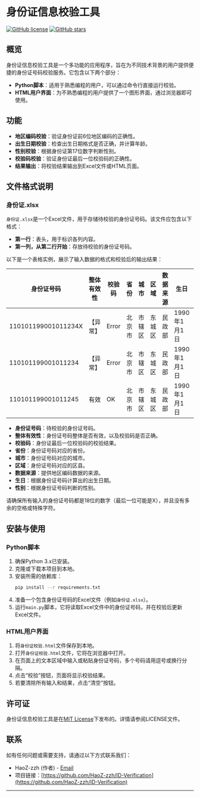 
# 身份证信息校验工具

[![GitHub license](https://img.shields.io/github/license/HaoZ-zzh/ID-Verification)](https://github.com/HaoZ-zzh/ID-Verification/blob/master/LICENSE)
[![GitHub stars](https://img.shields.io/github/stars/HaoZ-zzh/ID-Verification?style=social)](https://github.com/HaoZ-zzh/ID-Verification)

## 概览

身份证信息校验工具是一个多功能的应用程序，旨在为不同技术背景的用户提供便捷的身份证号码校验服务。它包含以下两个部分：

- **Python脚本**：适用于熟悉编程的用户，可以通过命令行直接运行校验。
- **HTML用户界面**：为不熟悉编程的用户提供了一个图形界面，通过浏览器即可使用。

## 功能

- **地区编码校验**：验证身份证前6位地区编码的正确性。
- **出生日期校验**：检查出生日期格式是否正确，并计算年龄。
- **性别校验**：根据身份证第17位数字判断性别。
- **校验码校验**：验证身份证最后一位校验码的正确性。
- **结果输出**：将校验结果输出到Excel文件或HTML页面。

## 文件格式说明

### 身份证.xlsx

`身份证.xlsx`是一个Excel文件，用于存储待校验的身份证号码。该文件应包含以下格式：

- **第一行**：表头，用于标识各列内容。
- **第一列，从第二行开始**：存放待校验的身份证号码。

以下是一个表格实例，展示了输入数据的格式和校验后的输出结果：

| 身份证号码          | 整体有效性 | 校验码 | 省份   | 城市   | 区域   | 数据来源 | 生日         | 性别 |
| ------------------- | ---------- | ------ | ------ | ------ | ------ | -------- | ------------ | ---- |
| 110101199001011234X | 【异常】   | Error  | 北京市 | 市辖区 | 东城区 | 民政部   | 1990年1月1日 | 男   |
| 110101199001011234  | 【异常】   | Error  | 北京市 | 市辖区 | 东城区 | 民政部   | 1990年1月1日 | 男   |
| 110101199001011245  | 有效       | OK     | 北京市 | 市辖区 | 东城区 | 民政部   | 1990年1月1日 | 女   |

- **身份证号码**：待校验的身份证号码。
- **整体有效性**：身份证号码整体是否有效，以及校验码是否正确。
- **校验码**：身份证最后一位校验码的校验结果。
- **省份**：身份证号码对应的省份。
- **城市**：身份证号码对应的城市。
- **区域**：身份证号码对应的区县。
- **数据来源**：提供地区编码数据的来源。
- **生日**：根据身份证号码计算出的出生日期。
- **性别**：根据身份证号码判断的性别。

请确保所有输入的身份证号码都是18位的数字（最后一位可能是X），并且没有多余的空格或特殊字符。

## 安装与使用

### Python脚本

1. 确保Python 3.x已安装。
2. 克隆或下载本项目到本地。
3. 安装所需的依赖库：
   ```bash
   pip install --r requirements.txt
   ```
4. 准备一个包含身份证号码的Excel文件（例如`身份证.xlsx`）。
5. 运行`main.py`脚本，它将读取Excel文件中的身份证号码，并在校验后更新Excel文件。

### HTML用户界面

1. 将`身份证校验.html`文件保存到本地。
2. 打开`身份证校验.html`文件，它将在浏览器中打开。
3. 在页面上的文本区域中输入或粘贴身份证号码，多个号码请用逗号或换行分隔。
4. 点击“校验”按钮，页面将显示校验结果。
5. 若要清除所有输入和结果，点击“清空”按钮。

<!-- ## 贡献

如果您希望为这个项目做出贡献，请先阅读[贡献指南](CONTRIBUTING.md)，然后提交您的Pull Request。 -->

## 许可证

身份证信息校验工具是在[MIT License](LICENSE)下发布的。详情请参阅LICENSE文件。

## 联系

如有任何问题或需要支持，请通过以下方式联系我们：

- HaoZ-zzh (作者) - [Email](mailto:zhengzihao@pku.edu.cn)
- 项目链接：[https://github.com/HaoZ-zzh/ID-Verification](https://github.com/HaoZ-zzh/ID-Verification)

---